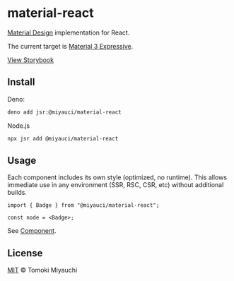# material-react

[Material Design](https://m3.material.io/) implementation for React.

The current target is
[Material 3 Expressive](https://m3.material.io/blog/building-with-m3-expressive#what-rsquo-s-material-3-expressive).

[View Storybook](https://main--68c81fa50dc88ae16247371c.chromatic.com)

## Install

Deno:

```bash
deno add jsr:@miyauci/material-react
```

Node.js

```bash
npx jsr add @miyauci/material-react
```

## Usage

Each component includes its own style (optimized, no runtime). This allows
immediate use in any environment (SSR, RSC, CSR, etc) without additional builds.

```tsx
import { Badge } from "@miyauci/material-react";

const node = <Badge>;
```

See [Component](/src/components/README.md).

<!-- ## Contributing -->

## License

[MIT](./LICENSE) © Tomoki Miyauchi
